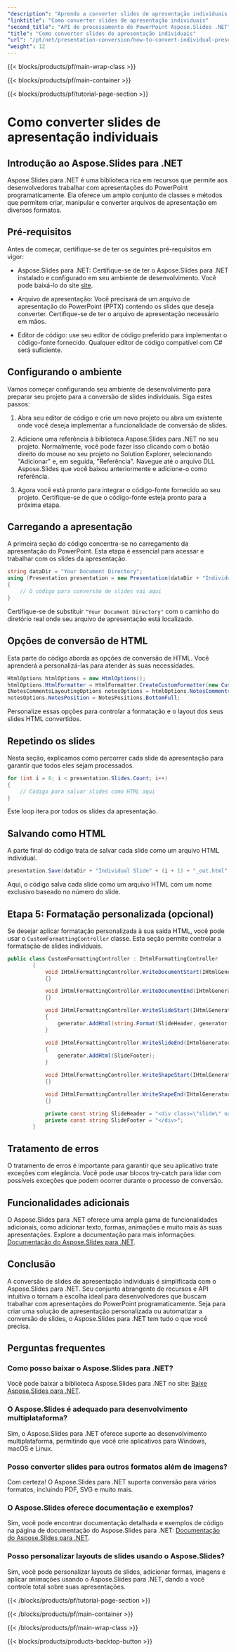 ```yaml
---
"description": "Aprenda a converter slides de apresentação individuais sem esforço usando o Aspose.Slides para .NET. Crie, manipule e salve slides programaticamente."
"linktitle": "Como converter slides de apresentação individuais"
"second_title": "API de processamento de PowerPoint Aspose.Slides .NET"
"title": "Como converter slides de apresentação individuais"
"url": "/pt/net/presentation-conversion/how-to-convert-individual-presentation-slides/"
"weight": 12
---
```


{{< blocks/products/pf/main-wrap-class >}}

{{< blocks/products/pf/main-container >}}

{{< blocks/products/pf/tutorial-page-section >}}

# Como converter slides de apresentação individuais


## Introdução ao Aspose.Slides para .NET

Aspose.Slides para .NET é uma biblioteca rica em recursos que permite aos desenvolvedores trabalhar com apresentações do PowerPoint programaticamente. Ela oferece um amplo conjunto de classes e métodos que permitem criar, manipular e converter arquivos de apresentação em diversos formatos.

## Pré-requisitos
Antes de começar, certifique-se de ter os seguintes pré-requisitos em vigor:

- Aspose.Slides para .NET: Certifique-se de ter o Aspose.Slides para .NET instalado e configurado em seu ambiente de desenvolvimento. Você pode baixá-lo do site [site](https://releases.aspose.com/slides/net/).

- Arquivo de apresentação: Você precisará de um arquivo de apresentação do PowerPoint (PPTX) contendo os slides que deseja converter. Certifique-se de ter o arquivo de apresentação necessário em mãos.

- Editor de código: use seu editor de código preferido para implementar o código-fonte fornecido. Qualquer editor de código compatível com C# será suficiente.

## Configurando o ambiente
Vamos começar configurando seu ambiente de desenvolvimento para preparar seu projeto para a conversão de slides individuais. Siga estes passos:

1. Abra seu editor de código e crie um novo projeto ou abra um existente onde você deseja implementar a funcionalidade de conversão de slides.

2. Adicione uma referência à biblioteca Aspose.Slides para .NET no seu projeto. Normalmente, você pode fazer isso clicando com o botão direito do mouse no seu projeto no Solution Explorer, selecionando "Adicionar" e, em seguida, "Referência". Navegue até o arquivo DLL Aspose.Slides que você baixou anteriormente e adicione-o como referência.

3. Agora você está pronto para integrar o código-fonte fornecido ao seu projeto. Certifique-se de que o código-fonte esteja pronto para a próxima etapa.

## Carregando a apresentação
A primeira seção do código concentra-se no carregamento da apresentação do PowerPoint. Esta etapa é essencial para acessar e trabalhar com os slides da apresentação.

```csharp
string dataDir = "Your Document Directory";
using (Presentation presentation = new Presentation(dataDir + "Individual-Slide.pptx"))
{
    // O código para conversão de slides vai aqui
}
```

Certifique-se de substituir `"Your Document Directory"` com o caminho do diretório real onde seu arquivo de apresentação está localizado.

## Opções de conversão de HTML
Esta parte do código aborda as opções de conversão de HTML. Você aprenderá a personalizá-las para atender às suas necessidades.

```csharp
HtmlOptions htmlOptions = new HtmlOptions();
htmlOptions.HtmlFormatter = HtmlFormatter.CreateCustomFormatter(new CustomFormattingController());
INotesCommentsLayoutingOptions notesOptions = htmlOptions.NotesCommentsLayouting;
notesOptions.NotesPosition = NotesPositions.BottomFull;
```

Personalize essas opções para controlar a formatação e o layout dos seus slides HTML convertidos.

## Repetindo os slides
Nesta seção, explicamos como percorrer cada slide da apresentação para garantir que todos eles sejam processados.

```csharp
for (int i = 0; i < presentation.Slides.Count; i++)
{
    // Código para salvar slides como HTML aqui
}
```

Este loop itera por todos os slides da apresentação.

## Salvando como HTML
A parte final do código trata de salvar cada slide como um arquivo HTML individual.

```csharp
presentation.Save(dataDir + "Individual Slide" + (i + 1) + "_out.html", new[] { i + 1 }, SaveFormat.Html, htmlOptions);
```

Aqui, o código salva cada slide como um arquivo HTML com um nome exclusivo baseado no número do slide.

## Etapa 5: Formatação personalizada (opcional)
Se desejar aplicar formatação personalizada à sua saída HTML, você pode usar o `CustomFormattingController` classe. Esta seção permite controlar a formatação de slides individuais.
```csharp
public class CustomFormattingController : IHtmlFormattingController
        {
            void IHtmlFormattingController.WriteDocumentStart(IHtmlGenerator generator, IPresentation presentation)
            {}

            void IHtmlFormattingController.WriteDocumentEnd(IHtmlGenerator generator, IPresentation presentation)
            {}

            void IHtmlFormattingController.WriteSlideStart(IHtmlGenerator generator, ISlide slide)
            {
                generator.AddHtml(string.Format(SlideHeader, generator.SlideIndex + 1));
            }

            void IHtmlFormattingController.WriteSlideEnd(IHtmlGenerator generator, ISlide slide)
            {
                generator.AddHtml(SlideFooter);
            }

            void IHtmlFormattingController.WriteShapeStart(IHtmlGenerator generator, IShape shape)
            {}

            void IHtmlFormattingController.WriteShapeEnd(IHtmlGenerator generator, IShape shape)
            {}

            private const string SlideHeader = "<div class=\"slide\" name=\"slide\" id=\"slide{0}\">";
            private const string SlideFooter = "</div>";
        }
```

## Tratamento de erros

O tratamento de erros é importante para garantir que seu aplicativo trate exceções com elegância. Você pode usar blocos try-catch para lidar com possíveis exceções que podem ocorrer durante o processo de conversão.

## Funcionalidades adicionais

O Aspose.Slides para .NET oferece uma ampla gama de funcionalidades adicionais, como adicionar texto, formas, animações e muito mais às suas apresentações. Explore a documentação para mais informações: [Documentação do Aspose.Slides para .NET](https://reference.aspose.com/slides/net).

## Conclusão

A conversão de slides de apresentação individuais é simplificada com o Aspose.Slides para .NET. Seu conjunto abrangente de recursos e API intuitiva o tornam a escolha ideal para desenvolvedores que buscam trabalhar com apresentações do PowerPoint programaticamente. Seja para criar uma solução de apresentação personalizada ou automatizar a conversão de slides, o Aspose.Slides para .NET tem tudo o que você precisa.

## Perguntas frequentes

### Como posso baixar o Aspose.Slides para .NET?

Você pode baixar a biblioteca Aspose.Slides para .NET no site: [Baixe Aspose.Slides para .NET](https://releases.aspose.com/slides/net).

### O Aspose.Slides é adequado para desenvolvimento multiplataforma?

Sim, o Aspose.Slides para .NET oferece suporte ao desenvolvimento multiplataforma, permitindo que você crie aplicativos para Windows, macOS e Linux.

### Posso converter slides para outros formatos além de imagens?

Com certeza! O Aspose.Slides para .NET suporta conversão para vários formatos, incluindo PDF, SVG e muito mais.

### O Aspose.Slides oferece documentação e exemplos?

Sim, você pode encontrar documentação detalhada e exemplos de código na página de documentação do Aspose.Slides para .NET: [Documentação do Aspose.Slides para .NET](https://reference.aspose.com/slides/net).

### Posso personalizar layouts de slides usando o Aspose.Slides?

Sim, você pode personalizar layouts de slides, adicionar formas, imagens e aplicar animações usando o Aspose.Slides para .NET, dando a você controle total sobre suas apresentações.

{{< /blocks/products/pf/tutorial-page-section >}}

{{< /blocks/products/pf/main-container >}}

{{< /blocks/products/pf/main-wrap-class >}}

{{< blocks/products/products-backtop-button >}}